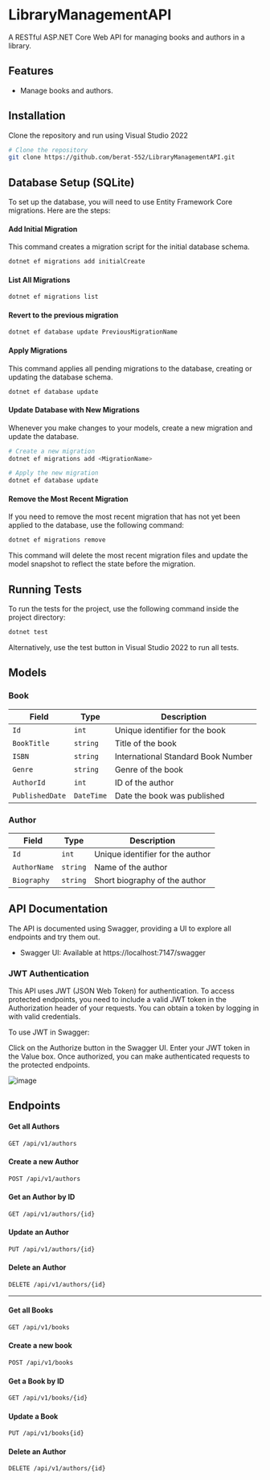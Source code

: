 # LibraryManagementAPI

A RESTful ASP.NET Core Web API for managing books and authors in a library.

## Features

- Manage books and authors.

## Installation

Clone the repository and run using Visual Studio 2022

```bash
# Clone the repository
git clone https://github.com/berat-552/LibraryManagementAPI.git
```

## Database Setup (SQLite)
To set up the database, you will need to use Entity Framework Core migrations. Here are the steps:

#### Add Initial Migration
This command creates a migration script for the initial database schema.
```bash
dotnet ef migrations add initialCreate
```

#### List All Migrations

```bash
dotnet ef migrations list
```
#### Revert to the previous migration
```bash
dotnet ef database update PreviousMigrationName
```

#### Apply Migrations
This command applies all pending migrations to the database, creating or updating the database schema.
```bash
dotnet ef database update
```

#### Update Database with New Migrations
Whenever you make changes to your models, create a new migration and update the database.
```bash
# Create a new migration
dotnet ef migrations add <MigrationName>

# Apply the new migration
dotnet ef database update
```

#### Remove the Most Recent Migration
If you need to remove the most recent migration that has not yet been applied to the database, use the following command:
```bash
dotnet ef migrations remove
```
This command will delete the most recent migration files and update the model snapshot to reflect the state before the migration.

#### 

## Running Tests
To run the tests for the project, use the following command inside the project directory:

```sh
dotnet test
```
Alternatively, use the test button in Visual Studio 2022 to run all tests.

## Models

### Book
| Field           | Type       | Description                    |
|-----------------|------------|--------------------------------|
| `Id`            | `int`      | Unique identifier for the book |
| `BookTitle`         | `string`   | Title of the book              |
| `ISBN`          | `string`   | International Standard Book Number|
| `Genre`         | `string`   | Genre of the book              |
| `AuthorId`      | `int`      | ID of the author               |
| `PublishedDate` | `DateTime` | Date the book was published    |

### Author
| Field       | Type     | Description                        |
|-------------|----------|------------------------------------|
| `Id`        | `int`    | Unique identifier for the author   |
| `AuthorName`      | `string` | Name of the author                 |
| `Biography` | `string` | Short biography of the author      |

## API Documentation
The API is documented using Swagger, providing a UI to explore all endpoints and try them out.

- Swagger UI: Available at https://localhost:7147/swagger

### JWT Authentication
This API uses JWT (JSON Web Token) for authentication. To access protected endpoints, you need to include a valid JWT token in the Authorization header of your requests. You can obtain a token by logging in with valid credentials.

To use JWT in Swagger:

Click on the Authorize button in the Swagger UI.
Enter your JWT token in the Value box.
Once authorized, you can make authenticated requests to the protected endpoints.

![image](https://github.com/user-attachments/assets/37954b7d-5c9a-4ee9-8a85-8528cde90271)

## Endpoints

#### Get all Authors
```bash
GET /api/v1/authors
```

#### Create a new Author
```bash
POST /api/v1/authors
```

#### Get an Author by ID
```bash
GET /api/v1/authors/{id}
```

#### Update an Author
```bash
PUT /api/v1/authors/{id}
```

#### Delete an Author
```bash
DELETE /api/v1/authors/{id}
```
---

#### Get all Books
```bash
GET /api/v1/books
```

#### Create a new book
```bash
POST /api/v1/books
```

#### Get a Book by ID
```bash
GET /api/v1/books/{id}
```

#### Update a Book
```bash
PUT /api/v1/books{id}
```

#### Delete an Author
```bash
DELETE /api/v1/authors/{id}
```
